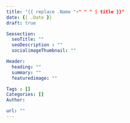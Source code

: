 ```yaml
---
title: "{{ replace .Name "-" " " | title }}"
date: {{ .Date }}
draft: true

Seosection:
  seoTitle: ""
  seoDescription : ""
  socialimageThumbnail: ""

Header:
  heading: ""
  summary: ""
  featuredimage: ""

Tags : []
Categories: []
Author:

url: ""
---
```

